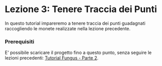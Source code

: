 # Lezione 3: Tenere Traccia dei Punti

In questo tutorial impareremo a tenere traccia dei punti guadagnati raccogliendo le monete realizzate nella lezione precedente.

### Prerequisiti

E' possibile scaricare il progetto fino a questo punto, senza seguire le lezioni precedenti: [Tutorial Fungus - Parte 2](https://github.com/marcosecchi/techio-fungus-3d-tutorial/archive/part_01.zip).
